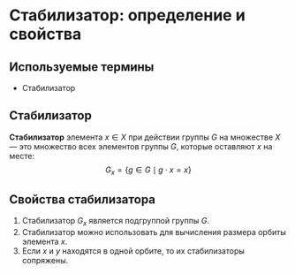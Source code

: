 # Стабилизатор: определение и свойства

## Используемые термины
- Стабилизатор

## Стабилизатор

**Стабилизатор** элемента $x \in X$ при действии группы $G$ на множестве $X$ — это множество всех элементов группы $G$, которые оставляют $x$ на месте:
$$
G_x = \{g \in G \mid g \cdot x = x\}
$$

## Свойства стабилизатора

1. Стабилизатор $G_x$ является подгруппой группы $G$.
2. Стабилизатор можно использовать для вычисления размера орбиты элемента $x$.
3. Если $x$ и $y$ находятся в одной орбите, то их стабилизаторы сопряжены.
